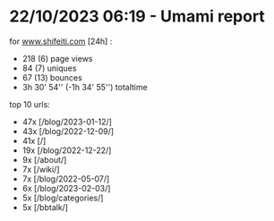 # 22/10/2023 06:19 - Umami report
for www.shifeiti.com [24h] :

 - 218 (6) page views
 - 84 (7) uniques
 - 67 (13) bounces
 - 3h 30' 54'' (-1h 34' 55'') totaltime


top 10 urls:
 - 47x [/blog/2023-01-12/]
 - 43x [/blog/2022-12-09/]
 - 41x [/]
 - 19x [/blog/2022-12-22/]
 - 9x [/about/]
 - 7x [/wiki/]
 - 7x [/blog/2022-05-07/]
 - 6x [/blog/2023-02-03/]
 - 5x [/blog/categories/]
 - 5x [/bbtalk/]


